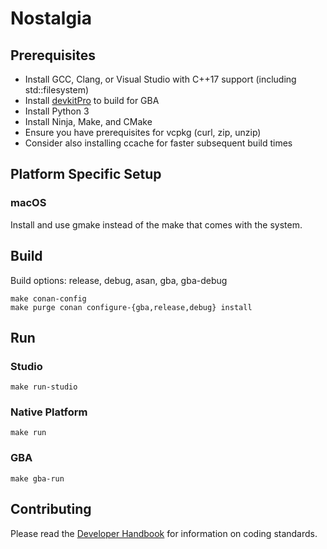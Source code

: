 # Nostalgia

## Prerequisites

* Install GCC, Clang, or Visual Studio with C++17 support (including std::filesystem)
* Install [devkitPro](https://devkitpro.org/wiki/Getting_Started) to build for GBA
* Install Python 3
* Install Ninja, Make, and CMake
* Ensure you have prerequisites for vcpkg (curl, zip, unzip)
* Consider also installing ccache for faster subsequent build times

## Platform Specific Setup

### macOS

Install and use gmake instead of the make that comes with the system.

## Build

Build options: release, debug, asan, gba, gba-debug

	make conan-config
	make purge conan configure-{gba,release,debug} install

## Run

### Studio

	make run-studio

### Native Platform

	make run

### GBA

	make gba-run

## Contributing

Please read the [Developer Handbook](developer-handbook.md) for information on
coding standards.
